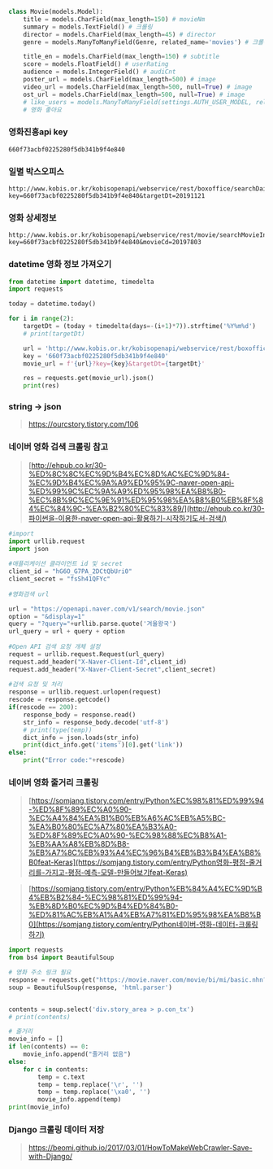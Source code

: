 ```python
class Movie(models.Model):
    title = models.CharField(max_length=150) # movieNm
    summary = models.TextField() # 크롤링
    director = models.CharField(max_length=45) # director
    genre = models.ManyToManyField(Genre, related_name='movies') # 크롤링?

    title_en = models.CharField(max_length=150) # subtitle
    score = models.FloatField() # userRating
    audience = models.IntegerField() # audiCnt
    poster_url = models.CharField(max_length=500) # image
    video_url = models.CharField(max_length=500, null=True) # image
    ost_url = models.CharField(max_length=500, null=True) # image
    # like_users = models.ManyToManyField(settings.AUTH_USER_MODEL, related_name="like_movies")
    # 영화 좋아요
```



### 영화진흥api key

```
660f73acbf0225280f5db341b9f4e840
```



### 일별 박스오피스

````
http://www.kobis.or.kr/kobisopenapi/webservice/rest/boxoffice/searchDailyBoxOfficeList.json?key=660f73acbf0225280f5db341b9f4e840&targetDt=20191121
````



### 영화 상세정보

```
http://www.kobis.or.kr/kobisopenapi/webservice/rest/movie/searchMovieInfo.json?key=660f73acbf0225280f5db341b9f4e840&movieCd=20197803
```



### datetime 영화 정보 가져오기

```python
from datetime import datetime, timedelta
import requests

today = datetime.today()

for i in range(2):
    targetDt = (today + timedelta(days=-(i+1)*7)).strftime('%Y%m%d')
    # print(targetDt)

    url = 'http://www.kobis.or.kr/kobisopenapi/webservice/rest/boxoffice/searchDailyBoxOfficeList.json'
    key = '660f73acbf0225280f5db341b9f4e840'
    movie_url = f'{url}?key={key}&targetDt={targetDt}'

    res = requests.get(movie_url).json()
    print(res)
```



### string -> json

> https://ourcstory.tistory.com/106 



### 네이버 영화 검색 크롤링 참고

>  [http://ehpub.co.kr/30-%ED%8C%8C%EC%9D%B4%EC%8D%AC%EC%9D%84-%EC%9D%B4%EC%9A%A9%ED%95%9C-naver-open-api-%ED%99%9C%EC%9A%A9%ED%95%98%EA%B8%B0-%EC%8B%9C%EC%9E%91%ED%95%98%EA%B8%B0%EB%8F%84%EC%84%9C-%EA%B2%80%EC%83%89/](http://ehpub.co.kr/30-파이썬을-이용한-naver-open-api-활용하기-시작하기도서-검색/) 

```python
#import
import urllib.request
import json
 
#애플리케이션 클라이언트 id 및 secret
client_id = "hG6O_G7PA_2DCtQbUri0" 
client_secret = "fsSh41QFYc"
 
#영화검색 url

url = "https://openapi.naver.com/v1/search/movie.json"
option = "&display=1"
query = "?query="+urllib.parse.quote('겨울왕국')
url_query = url + query + option
 
#Open API 검색 요청 개체 설정
request = urllib.request.Request(url_query)
request.add_header("X-Naver-Client-Id",client_id)
request.add_header("X-Naver-Client-Secret",client_secret)
 
#검색 요청 및 처리
response = urllib.request.urlopen(request)
rescode = response.getcode()
if(rescode == 200):
    response_body = response.read()
    str_info = response_body.decode('utf-8')
    # print(type(temp))
    dict_info = json.loads(str_info)
    print(dict_info.get('items')[0].get('link'))
else:
    print("Error code:"+rescode)
```



### 네이버 영화 줄거리 크롤링

>  [https://somjang.tistory.com/entry/Python%EC%98%81%ED%99%94-%ED%8F%89%EC%A0%90-%EC%A4%84%EA%B1%B0%EB%A6%AC%EB%A5%BC-%EA%B0%80%EC%A7%80%EA%B3%A0-%ED%8F%89%EC%A0%90-%EC%98%88%EC%B8%A1-%EB%AA%A8%EB%8D%B8-%EB%A7%8C%EB%93%A4%EC%96%B4%EB%B3%B4%EA%B8%B0feat-Keras](https://somjang.tistory.com/entry/Python영화-평점-줄거리를-가지고-평점-예측-모델-만들어보기feat-Keras) 

>  [https://somjang.tistory.com/entry/Python%EB%84%A4%EC%9D%B4%EB%B2%84-%EC%98%81%ED%99%94-%EB%8D%B0%EC%9D%B4%ED%84%B0-%ED%81%AC%EB%A1%A4%EB%A7%81%ED%95%98%EA%B8%B0](https://somjang.tistory.com/entry/Python네이버-영화-데이터-크롤링하기) 

```python
import requests
from bs4 import BeautifulSoup

# 영화 주소 링크 필요
response = requests.get("https://movie.naver.com/movie/bi/mi/basic.nhn?code=136873").text
soup = BeautifulSoup(response, 'html.parser')


contents = soup.select('div.story_area > p.con_tx')
# print(contents)

# 줄거리
movie_info = []
if len(contents) == 0:
    movie_info.append("줄거리 없음")
else:
    for c in contents:
        temp = c.text
        temp = temp.replace('\r', '')
        temp = temp.replace('\xa0', '')
        movie_info.append(temp)
print(movie_info)
```



### Django 크롤링 데이터 저장

>  https://beomi.github.io/2017/03/01/HowToMakeWebCrawler-Save-with-Django/ 

